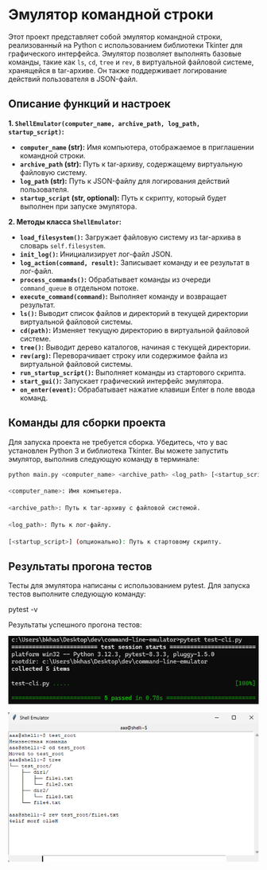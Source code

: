 # Эмулятор командной строки

Этот проект представляет собой эмулятор командной строки, реализованный на Python с использованием библиотеки Tkinter для графического интерфейса. Эмулятор позволяет выполнять базовые команды, такие как `ls`, `cd`, `tree` и `rev`, в виртуальной файловой системе, хранящейся в tar-архиве.  Он также поддерживает логирование действий пользователя в JSON-файл.

## Описание функций и настроек

**1. `ShellEmulator(computer_name, archive_path, log_path, startup_script)`:**

* **`computer_name` (str):** Имя компьютера, отображаемое в приглашении командной строки.
* **`archive_path` (str):** Путь к tar-архиву, содержащему виртуальную файловую систему.
* **`log_path` (str):** Путь к JSON-файлу для логирования действий пользователя.
* **`startup_script` (str, optional):** Путь к скрипту, который будет выполнен при запуске эмулятора.

**2. Методы класса `ShellEmulator`:**

* **`load_filesystem()`:** Загружает файловую систему из tar-архива в словарь `self.filesystem`.
* **`init_log()`:** Инициализирует лог-файл JSON.
* **`log_action(command, result)`:** Записывает команду и ее результат в лог-файл.
* **`process_commands()`:** Обрабатывает команды из очереди `command_queue` в отдельном потоке.
* **`execute_command(command)`:** Выполняет команду и возвращает результат.
* **`ls()`:** Выводит список файлов и директорий в текущей директории виртуальной файловой системы.
* **`cd(path)`:** Изменяет текущую директорию в виртуальной файловой системе.
* **`tree()`:** Выводит дерево каталогов, начиная с текущей директории.
* **`rev(arg)`:** Переворачивает строку или содержимое файла из виртуальной файловой системы.
* **`run_startup_script()`:** Выполняет команды из стартового скрипта.
* **`start_gui()`:** Запускает графический интерфейс эмулятора.
* **`on_enter(event)`:** Обрабатывает нажатие клавиши Enter в поле ввода команд.



## Команды для сборки проекта

Для запуска проекта не требуется сборка.  Убедитесь, что у вас установлен Python 3 и библиотека Tkinter.  Вы можете запустить эмулятор, выполнив следующую команду в терминале:

```bash
python main.py <computer_name> <archive_path> <log_path> [<startup_script>]

<computer_name>: Имя компьютера.

<archive_path>: Путь к tar-архиву с файловой системой.

<log_path>: Путь к лог-файлу.

[<startup_script>] (опционально): Путь к стартовому скрипту.
```

## Результаты прогона тестов

Тесты для эмулятора написаны с использованием pytest. Для запуска тестов выполните следующую команду:

pytest -v

Результаты успешного прогона тестов:

![Результат прогона тестов](./img/test.png)

![Скриншот работы](./img/shell.png)